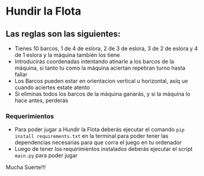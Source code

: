 # Hundir la Flota

## Las reglas son las siguientes:
- Tienes 10 barcos, 1 de 4 de eslora, 2 de 3 de eslora, 3 de 2 de eslora y 4 de 1 eslora y la máquina también los tiene
- Introducirás coordenadas intentando atinarle a los barcos de la máquina, si tanto tu como la máquina aciertan repetiran turno hasta fallar
- Los Barcos pueden estar en orientacion vertical u horizontal, asíq ue cuando aciertes estate atento
- Si eliminas todos los barcos de la máquina ganarás, y si la máquina lo hace antes, perderás

### Requerimientos

- Para poder jugar a Hundir la Flota deberás ejecutar el comando ```pip install requirements.txt``` en la terminal para poder tener las dependencias necesarias para que corra el juego en tu ordenador
- Luego de tener los requirimientos instalados deberás ejecutar el script ```main.py``` para poder jugar

Mucha Suerte!!!

